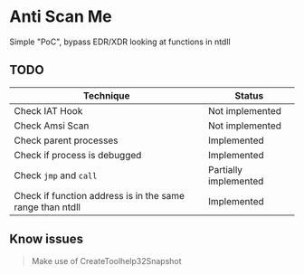 # Anti Scan Me
Simple "PoC", bypass EDR/XDR looking at functions in ntdll

## TODO
| Technique | Status |
| --- | --- |
| Check IAT Hook | Not implemented |
| Check Amsi Scan | Not implemented |
| Check parent processes | Implemented |
| Check if process is debugged | Implemented |
| Check `jmp` and `call` | Partially implemented |
| Check if function address is in the same range than ntdll | Implemented |

## Know issues
> Make use of CreateToolhelp32Snapshot 
